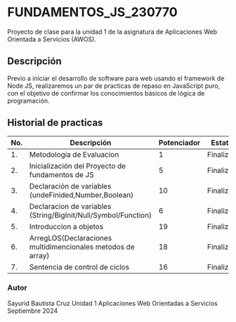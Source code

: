 # FUNDAMENTOS_JS_230770
Proyecto de clase para la unidad 1 de la asignatura de Aplicaciones Web Orientada a Servicios (AWOS).

## Descripción
  Previo a iniciar el desarrollo de software para web usando el framework de Node JS, realizaremos un 
  par de practicas de repaso en JavaScript puro, con el objetivo de confirmar los conocimientos 
  básicos de lógica de programación. 

## Historial de practicas

|No.|Descripción|Potenciador|Estatus|
|--|--|--|--|
|1.|Metodología de Evaluacion|1|Finalizada|
|2.|Inicialización del Proyecto de fundamentos de JS|5|Finalizada|
|3.|Declaración de variables (undeFinided,Number,Boolean)|10|Finalizada|
|4.|Declaracion de variables (String/BigInit/Null/Symbol/Function)|6|Finalizada|
|5.|Introduccion a objetos |19|Finalizada|
|6.|ArregLOS(Declaraciones multidimencionales metodos de array)|18|Finalizada|
|7.|Sentencia de control de ciclos|16|Finalizada|



  ### Autor
  Sayurid Bautista Cruz
  Unidad 1
  Aplicaciones Web Orientadas a Servicios
  Septiembre 2024
